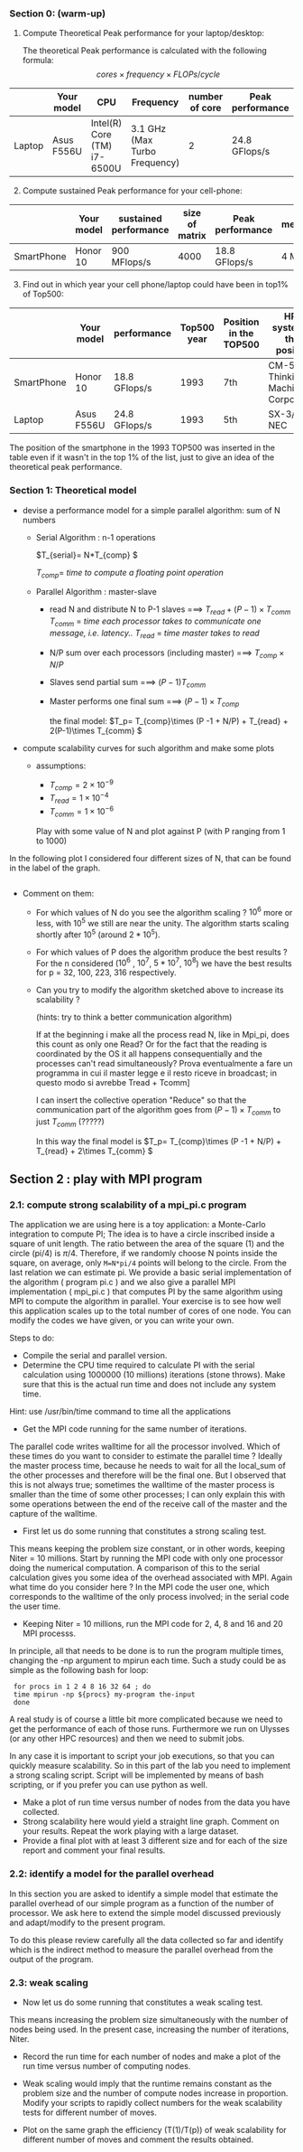 ### Section 0: (warm-up)

1. Compute Theoretical Peak performance for your laptop/desktop:

   The theoretical Peak performance is calculated with the following formula:
   $$
   cores \times frequency \times FLOPs/cycle
   $$
   

|        | Your model | CPU                         | Frequency                     | number  of core | Peak performance |
| ------ | ---------- | --------------------------- | ----------------------------- | --------------- | ---------------- |
| Laptop | Asus F556U | Intel(R) Core (TM) i7-6500U | 3.1 GHz (Max Turbo Frequency) | 2               | 24.8 GFlops/s    |

2. Compute sustained Peak performance for your cell-phone:

|            | Your model | sustained performance | size of matrix | Peak performance | memory |
| ---------- | ---------- | --------------------- | -------------- | ---------------- | ------ |
| SmartPhone | Honor 10   | 900 MFlops/s          | 4000           | 18.8 GFlops/s    | 4 MB   |

3. Find out in which year  your cell phone/laptop  could have been in top1% of Top500:

|            | Your model | performance   | Top500 year | Position in the TOP500 | HPC system in that position            | number of processors (TOP500) |
| ---------- | ---------- | ------------- | ----------- | ---------------------- | -------------------------------------- | ----------------------------- |
| SmartPhone | Honor 10   | 18.8 GFlops/s | 1993        | 7th                    | CM-5/256 Thinking Machines Corporation | 256                           |
| Laptop     | Asus F556U | 24.8 GFlops/s | 1993        | 5th                    | SX-3/44R NEC                           | 4                             |

The position of the smartphone in the 1993 TOP500 was inserted in the table even if it wasn't in the top 1% of the list, just to give an idea of the theoretical peak performance.

### Section 1: Theoretical model

- devise a performance model for a simple parallel algorithm: sum of N numbers

  - Serial Algorithm : n-1 operations 

    $T_{serial}= N*T_{comp} $

    $T_{comp}$= *time to compute a floating point operation*

  - Parallel Algorithm : master-slave

    - read N and distribute N to P-1  slaves ===>  $T_{read} + (P-1)\times T_{comm}$ 
    $T_{comm}$ = *time  each processor takes to communicate one message, i.e. latency..*
      $T_{read}$   = *time  master takes to read* 
  
    - N/P sum over each processors (including master)  ===> $T_{comp}\times N/P$

    - Slaves send partial sum  ===>   $(P-1)T_{comm}$

    - Master performs  one final sum ===>  $(P-1) \times T_{comp}$

      the final model:    $T_p=   T_{comp}\times (P -1 + N/P)  + T_{read} + 2(P-1)\times T_{comm}  $

- compute scalability curves for such algorithm and make some plots

  - assumptions:

    - $T_{comp} =2 \times 10^{-9}$
    - $T_{read}= 1 \times 10^{-4}$
    - $T_{comm}= 1 \times 10^{-6}$

    Play with some value of N and plot against P  (with P ranging from 1 to 1000)


In the following plot I considered four different sizes of N, that can be found in the label of the graph.

![]()

- Comment on them:

  - For which values of N do you see the algorithm scaling ? $10^6$ more or less, with $10^5$ we still are near the unity. The algorithm starts scaling shortly after $10^5$ (around $2*10^5$).

  - For which values of P does the algorithm produce the best results ? For the n considered ($10^6$ , $10^7$, $5*10^7$,  $10^8$) we have the best results for p = 32, 100, 223, 316 respectively.

  - Can you try to modify the algorithm sketched above to increase its scalability ? 

    (hints: try to think a  better communication  algorithm) 
  
    If at the beginning i make all the process read N, like in Mpi_pi, does this count as only one Read? Or for the fact that the reading is coordinated by the OS it all happens consequentially and the processes can't read simultaneously? Prova eventualmente a fare un programma in cui il master legge e il resto riceve in broadcast; in questo modo si avrebbe Tread + Tcomm]
    
    
    
    I can insert the collective operation "Reduce" so that the communication part of the algorithm goes from $(P-1)\times T_{comm}$ to just $T_{comm}$ (?????)
    
    In this way the final model is $T_p=   T_{comp}\times (P -1 + N/P)  + T_{read} + 2\times T_{comm}  $
    
    
  

## Section 2 : play with MPI program

### 2.1:  compute strong scalability of a mpi_pi.c program

The application we are using here is a toy application: a Monte-Carlo integration to compute PI; The idea is to have a circle inscribed inside a square of unit length. The ratio between the area of the square (1) and the circle (pi/4) is $\pi/4$. Therefore, if we randomly choose N points inside the square, on average, only `M=N*pi/4` points will belong to the circle. From the last relation we can estimate pi. We provide a basic serial implementation of the algorithm ( program pi.c ) and we also give a parallel MPI implementation ( mpi_pi.c ) that computes PI by the same algorithm using MPI to compute the algorithm in parallel. Your exercise is to see how well this application scales up to the total number of cores of one node. You can modify the codes we have given, or you can write your own.

Steps to do:

- Compile the serial and parallel version.
- Determine the CPU time required to calculate PI with the serial calculation using 1000000 (10 millions) iterations (stone throws). Make sure that this is the actual run time and does not include any system time.

Hint: use /usr/bin/time command to time all the applications

- Get the MPI code running for the same number of iterations.

The parallel code writes walltime for all the processor involved. Which of these times do you want to consider to estimate the parallel time ? Ideally the master process time, because he needs to wait for all the local_sum of the other processes and therefore will be the final one. But I observed that this is not always true; sometimes the walltime of the master process is smaller than the time of some other processes; I can only explain this with some operations between the end of the receive call of the master and the capture of the walltime.

- First let us do some running that constitutes a strong scaling test.

This means keeping the problem size constant, or in other words, keeping Niter = 10 millions. Start by running the MPI code with only one processor doing the numerical computation. A comparison of this to the serial calculation gives you some idea of the overhead associated with MPI. Again what time do you consider here ? In the MPI code the user one, which corresponds to the walltime of the only process involved; in the serial code the user time. 

- Keeping Niter = 10 millions, run the MPI code for 2, 4, 8 and 16 and 20 MPI processs.

In principle, all that needs to be done is to run the program multiple times, changing the -np argument to mpirun each time. Such a study could be as simple as the following bash for loop:

```
 for procs in 1 2 4 8 16 32 64 ; do
 time mpirun -np ${procs} my-program the-input
 done
```

A real study is of course a little bit more complicated because we need to get the performance of each of those runs. Furthermore we run on Ulysses (or any other HPC resources) and then we need to submit jobs.

In any case it is important to script your job executions, so that you can quickly measure scalability. So in this part of the lab you need to implement a strong scaling script. Script will be implemented by means of bash scripting, or if you prefer you can use python as well.

- Make a plot of run time versus number of nodes from the data you have collected.
- Strong scalability here would yield a straight line graph. Comment on your results. Repeat the work playing with a large dataset.
- Provide a final plot with at least 3 different size and for each of the size report and comment your final results.

### 2.2: identify a model for the parallel overhead

In this section you are asked to identify a simple model that estimate the parallel overhead of our simple program as a function of the number of processor. We ask here to extend the simple model discussed previously and adapt/modify to the present program.

To do this please review carefully all the data collected so far and identify which is the indirect method to measure the parallel overhead from the output of the program.


### 2.3: weak scaling 

- Now let us do some running that constitutes a weak scaling test.

This means increasing the problem size simultaneously with the number of nodes being used. In the present case, increasing the number of iterations, Niter.
- Record the run time for each number of nodes and make a plot of the run time versus number of computing nodes.

- Weak scaling would imply that the runtime remains constant as the problem size and the number of compute nodes increase in proportion. Modify your scripts to rapidly collect numbers for the weak scalability tests for different number of moves.

- Plot on the same graph the efficiency (T(1)/T(p)) of weak scalability for different number of moves and comment the results obtained.

  